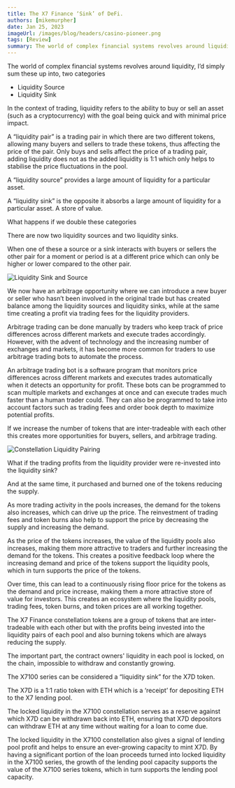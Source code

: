 ```yaml
---
title: The X7 Finance ‘Sink’ of DeFi.
authors: [mikemurpher]
date: Jan 25, 2023
imageUrl: /images/blog/headers/casino-pioneer.png
tags: [Review]
summary: The world of complex financial systems revolves around liquidity. Having it or Needing it.
---
```


The world of complex financial systems revolves around liquidity, I’d simply sum these up into, two categories

- Liquidity Source
- Liquidity Sink

In the context of trading, liquidity refers to the ability to buy or sell an asset (such as a cryptocurrency) with the goal being quick and with minimal price impact.

A “liquidity pair” is a trading pair in which there are two different tokens, allowing many buyers and sellers to trade these tokens, thus affecting the price of the pair. Only buys and sells affect the price of a trading pair, adding liquidity does not as the added liquidity is 1:1 which only helps to stabilise the price fluctuations in the pool.

A “liquidity source” provides a large amount of liquidity for a particular asset.

A “liquidity sink” is the opposite it absorbs a large amount of liquidity for a particular asset. A store of value.

What happens if we double these categories

There are now two liquidity sources and two liquidity sinks.

When one of these a source or a sink interacts with buyers or sellers the other pair for a moment or period is at a different price which can only be higher or lower compared to the other pair.

![Liquidity Sink and Source](https://assets.x7finance.org/images/blog/posts/the-x7-finance-sink-of-defi/sink-source-liquidity.png)

We now have an arbitrage opportunity where we can introduce a new buyer or seller who hasn’t been involved in the original trade but has created balance among the liquidity sources and liquidity sinks, while at the same time creating a profit via trading fees for the liquidity providers.

Arbitrage trading can be done manually by traders who keep track of price differences across different markets and execute trades accordingly. However, with the advent of technology and the increasing number of exchanges and markets, it has become more common for traders to use arbitrage trading bots to automate the process.

An arbitrage trading bot is a software program that monitors price differences across different markets and executes trades automatically when it detects an opportunity for profit. These bots can be programmed to scan multiple markets and exchanges at once and can execute trades much faster than a human trader could. They can also be programmed to take into account factors such as trading fees and order book depth to maximize potential profits.

If we increase the number of tokens that are inter-tradeable with each other this creates more opportunities for buyers, sellers, and arbitrage trading.

![Constellation Liquidity Pairing](https://assets.x7finance.org/images/blog/posts/the-x7-finance-sink-of-defi/constellation-liquidity.png)

What if the trading profits from the liquidity provider were re-invested into the liquidity sink?

And at the same time, it purchased and burned one of the tokens reducing the supply.

As more trading activity in the pools increases, the demand for the tokens also increases, which can drive up the price. The reinvestment of trading fees and token burns also help to support the price by decreasing the supply and increasing the demand.

As the price of the tokens increases, the value of the liquidity pools also increases, making them more attractive to traders and further increasing the demand for the tokens. This creates a positive feedback loop where the increasing demand and price of the tokens support the liquidity pools, which in turn supports the price of the tokens.

Over time, this can lead to a continuously rising floor price for the tokens as the demand and price increase, making them a more attractive store of value for investors. This creates an ecosystem where the liquidity pools, trading fees, token burns, and token prices are all working together.

The X7 Finance constellation tokens are a group of tokens that are inter-tradeable with each other but with the profits being invested into the liquidity pairs of each pool and also burning tokens which are always reducing the supply.

The important part, the contract owners' liquidity in each pool is locked, on the chain, impossible to withdraw and constantly growing.

The X7100 series can be considered a “liquidity sink” for the X7D token.

The X7D is a 1:1 ratio token with ETH which is a ‘receipt’ for depositing ETH to the X7 lending pool.

The locked liquidity in the X7100 constellation serves as a reserve against which X7D can be withdrawn back into ETH, ensuring that X7D depositors can withdraw ETH at any time without waiting for a loan to come due.

The locked liquidity in the X7100 constellation also gives a signal of lending pool profit and helps to ensure an ever-growing capacity to mint X7D. By having a significant portion of the loan proceeds turned into locked liquidity in the X7100 series, the growth of the lending pool capacity supports the value of the X7100 series tokens, which in turn supports the lending pool capacity.
